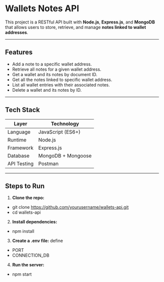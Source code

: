 # Wallets Notes API
This project is a RESTful API built with **Node.js**, **Express.js**, and **MongoDB** that allows users to store, retrieve, and manage **notes linked to wallet addresses**. 

---
## Features

- Add a note to a specific wallet address.
- Retrieve all notes for a given wallet address.
- Get a wallet and its notes by document ID.
- Get all the notes linked to specific wallet address.
- List all wallet entries with their associated notes.
- Delete a wallet and its notes by ID.

---

## Tech Stack

| Layer       | Technology           |
|-------------|----------------------|
| Language    | JavaScript (ES6+)    |
| Runtime     | Node.js              |
| Framework   | Express.js           |
| Database    | MongoDB + Mongoose   |
| API Testing | Postman              |

---

## Steps to Run
1. **Clone the repo:**
- git clone https://github.com/yourusername/wallets-api.git
- cd wallets-api
2. **Install dependencies:**
- npm install
3. **Create a .env file:** define
- PORT
- CONNECTION_DB
4. **Run the server:**
- npm start
